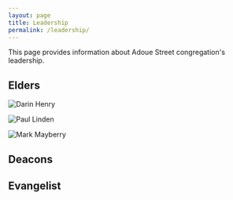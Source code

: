 ```yaml
---
layout: page
title: Leadership
permalink: /leadership/
---
```


This page provides information about Adoue Street congregation's leadership.

## Elders

![Darin Henry](/assets/Henry-Darin.jpg)

![Paul Linden](/assets/Linden-Paul.jpg)

![Mark Mayberry](/assets/Mayberry-Mark.jpg)

## Deacons

## Evangelist